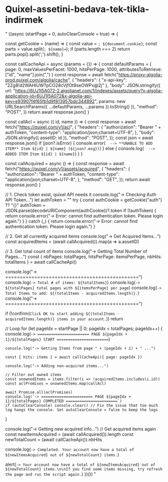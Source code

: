 # Quixel-assetini-bedava-tek-tikla-indirmek

"
((async (startPage = 0, autoClearConsole = true) => {

  const getCookie = (name) => {
    const value = `; ${document.cookie}`;
    const parts = value.split(`; ${name}=`);
    if (parts.length === 2) return parts.pop().split(';').shift();
  }

  const callCacheApi = async (params = {}) => {
    const defaultParams = {
      page: 0,
      maxValuesPerFacet: 1000,
      hitsPerPage: 1000,
      attributesToRetrieve: ["id", "name"].join(",")
    }
    const response = await fetch("https://proxy-algolia-prod.quixel.com/algolia/cache", {
      "headers": {
        "x-api-key": "2Zg8!d2WAHIUW?pCO28cVjfOt9seOWPx@2j"
      },
      "body": JSON.stringify({
        url: "https://6UJ1I5A072-2.algolianet.com/1/indexes/assets/query?x-algolia-application-id=6UJ1I5A072&x-algolia-api-key=e93907f4f65fb1d9f813957bdc344892",
        params: new URLSearchParams({ ...defaultParams, ...params }).toString()
      }),
      "method": "POST",
    })
    return await response.json()
  }

  const callAcl = async ({ id, name }) => {
    const response = await fetch("https://quixel.com/v1/acl", {
      "headers": {
        "authorization": "Bearer " + authToken,
        "content-type": "application/json;charset=UTF-8",
      },
      "body": JSON.stringify({ assetID: id }),
      "method": "POST",
    });
    const json = await response.json()
    if (json?.isError) {
      console.error(`  --> **UNABLE TO ADD ITEM** Item ${id} | ${name} (${json?.msg})`)
    } else {
      console.log(`  --> ADDED ITEM Item ${id} | ${name}`)
    }
  }

  const callAcquired = async () => {
    const response = await fetch("https://quixel.com/v1/assets/acquired", {
      "headers": {
        "authorization": "Bearer " + authToken,
        "content-type": "application/json;charset=UTF-8",
      },
      "method": "GET",
    });
    return await response.json()
  }

  // 1. Check token exist, quixel API needs it
  console.log("-> Checking Auth API Token...")
  let authToken = ""
  try {
    const authCookie = getCookie("auth") ?? "{}"
    authToken = JSON.parse(decodeURIComponent(authCookie))?.token
    if (!authToken) {
      return console.error("-> Error: cannot find authentication token. Please login again.")
    }
  } catch (_) {
    return console.error("-> Error: cannot find authentication token. Please login again.")
  }

  // 2. Get all currently acquired items
  console.log("-> Get Acquired Items...")
  const acquiredItems = (await callAcquired()).map(a => a.assetID)

  // 3. Get total count of items
  console.log("-> Getting Total Number of Pages....")
  const { nbPages: totalPages, hitsPerPage: itemsPerPage, nbHits: totalItems } = await callCacheApi()


  console.log("-> ==============================================")
  console.log(`-> Total # of items: ${totalItems}`)
  console.log(`-> ${totalPages} total pages with ${itemsPerPage} per page`)
  console.log(`-> Total Items to add: ${(totalItems - acquiredItems.length)}.`)
  console.log("-> ==============================================")

  if (!confirm(`Click OK to start adding ${(totalItems - acquiredItems.length)} items in your account.`)) return

  // Loop
  for (let pageIdx = startPage || 0; pageIdx < totalPages; pageIdx++) {
    console.log(`-> ======================= PAGE ${pageIdx + 1}/${totalPages} START =======================`)

    console.log("-> Getting Items from page " + (pageIdx + 1) + " ...")

    const { hits: items } = await callCacheApi({ page: pageIdx })

    console.log("-> Adding non-acquired items...")

    // Filter out owned items
    const unownedItems = items.filter(i => !acquiredItems.includes(i.id))
    const aclPromises = unownedItems.map(callAcl)

    await Promise.all(aclPromises)
    console.log(`-> ======================= PAGE ${pageIdx + 1}/${totalPages} COMPLETED =======================`)
    if (autoClearConsole) console.clear() // Fix the issue that too much log hangs the console. Set autoClearConsole = false to keep the logs
  }

  console.log("-> Getting new acquired info...")
  // Get acquired items again
  const newItemsAcquired = (await callAcquired()).length
  const newTotalCount = (await callCacheApi()).nbHits

  console.log(`-> Completed. Your account now have a total of ${newItemsAcquired} out of ${newTotalCount} items.`)

  alert(`-> Your account now have a total of ${newItemsAcquired} out of ${newTotalCount} items.\n\nIf you find some items missing, try refresh the page and run the script again.`)
})())
"
